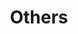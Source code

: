 ---
layout: list
title: Others
slug: others
menu: true
submenu: false
order: 4
description: >
  기타 취미 생활이나 관심사
---